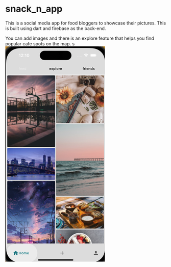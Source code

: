 # snack_n_app

This is a social media app for food bloggers to showcase their pictures. This is built using dart and firebase as the back-end.

You can add images and there is an explore feature that helps you find popular cafe spots on the map.
s
![UI Showcase](/assets/images/readme-ui.png)